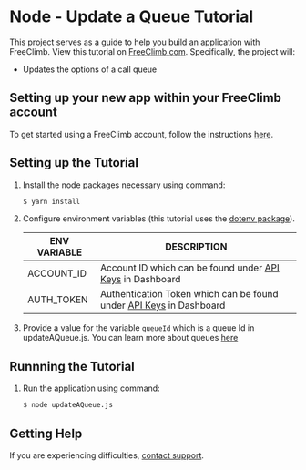 # Node - Update a Queue Tutorial

This project serves as a guide to help you build an application with FreeClimb. View this tutorial on [FreeClimb.com](https://docs.freeclimb.com/docs/update-a-queue#section-nodejs). Specifically, the project will:

- Updates the options of a call queue   

## Setting up your new app within your FreeClimb account

To get started using a FreeClimb account, follow the instructions [here](https://docs.freeclimb.com/docs/getting-started-with-freeclimb).

## Setting up the Tutorial

1. Install the node packages necessary using command:

   ```bash
   $ yarn install
   ```

2. Configure environment variables (this tutorial uses the [dotenv package](https://www.npmjs.com/package/dotenv)).

   | ENV VARIABLE            | DESCRIPTION                                                                                                                                                                             |
   | ----------------------- | --------------------------------------------------------------------------------------------------------------------------------------------------------------------------------------- |
   | ACCOUNT_ID              | Account ID which can be found under [API Keys](https://www.freeclimb.com/dashboard/portal/account/authentication) in Dashboard                                                         |
   | AUTH_TOKEN              | Authentication Token which can be found under [API Keys](https://www.freeclimb.com/dashboard/portal/account/authentication) in Dashboard                                               |

3. Provide a value for the variable `queueId` which is a queue Id in updateAQueue.js. You can learn more about queues [here](https://docs.freeclimb.com/reference/call-queues)

## Runnning the Tutorial

1. Run the application using command:

   ```bash
   $ node updateAQueue.js
   ```

## Getting Help

If you are experiencing difficulties, [contact support](https://freeclimb.com/support).
